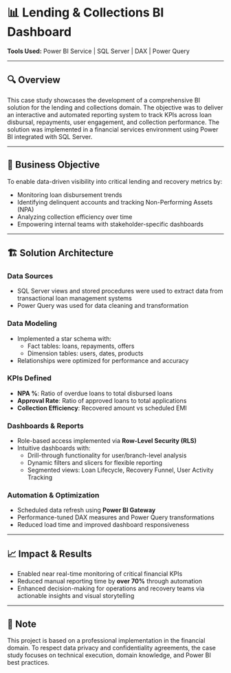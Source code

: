 # 📊 Lending & Collections BI Dashboard

**Tools Used:** Power BI Service | SQL Server | DAX | Power Query

---

## 🔍 Overview

This case study showcases the development of a comprehensive BI solution for the lending and collections domain. The objective was to deliver an interactive and automated reporting system to track KPIs across loan disbursal, repayments, user engagement, and collection performance. The solution was implemented in a financial services environment using Power BI integrated with SQL Server.

---

## 🧩 Business Objective

To enable data-driven visibility into critical lending and recovery metrics by:

- Monitoring loan disbursement trends  
- Identifying delinquent accounts and tracking Non-Performing Assets (NPA)  
- Analyzing collection efficiency over time  
- Empowering internal teams with stakeholder-specific dashboards  

---

## 🏗️ Solution Architecture

### Data Sources

- SQL Server views and stored procedures were used to extract data from transactional loan management systems  
- Power Query was used for data cleaning and transformation  

### Data Modeling

- Implemented a star schema with:
  - Fact tables: loans, repayments, offers  
  - Dimension tables: users, dates, products  
- Relationships were optimized for performance and accuracy  

### KPIs Defined

- **NPA %**: Ratio of overdue loans to total disbursed loans  
- **Approval Rate**: Ratio of approved loans to total applications  
- **Collection Efficiency**: Recovered amount vs scheduled EMI  

### Dashboards & Reports

- Role-based access implemented via **Row-Level Security (RLS)**  
- Intuitive dashboards with:
  - Drill-through functionality for user/branch-level analysis  
  - Dynamic filters and slicers for flexible reporting  
  - Segmented views: Loan Lifecycle, Recovery Funnel, User Activity Tracking  

### Automation & Optimization

- Scheduled data refresh using **Power BI Gateway**  
- Performance-tuned DAX measures and Power Query transformations  
- Reduced load time and improved dashboard responsiveness  

---

## 📈 Impact & Results

- Enabled near real-time monitoring of critical financial KPIs  
- Reduced manual reporting time by **over 70%** through automation  
- Enhanced decision-making for operations and recovery teams via actionable insights and visual storytelling  

---

## 🔐 Note

This project is based on a professional implementation in the financial domain. To respect data privacy and confidentiality agreements, the case study focuses on technical execution, domain knowledge, and Power BI best practices.
